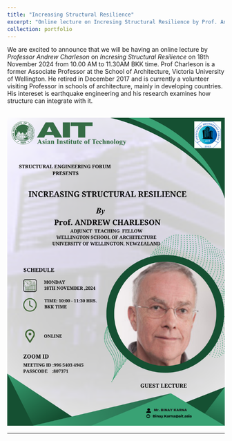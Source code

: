 ```yaml
---
title: "Increasing Structural Resilience"
excerpt: "Online lecture on Incresing Structural Resilience by Prof. Andrew Charleson"
collection: portfolio
---
```


We are excited to announce that we will be having an online lecture by <em>Professor Andrew Charleson</em> on <em>Incresing Structural Resilience</em> on 18th November 2024 from 10.00 AM to 11.30AM BKK time. Prof Charleson is a former Associate Professor at the School of Architecture, Victoria University of Wellington. He retired in December 2017 and is currently a volunteer visiting Professor in schools of architecture, mainly in developing countries. His intereset is earthquake engineering and his research examines how structure can integrate with it.<br /><br />

<img src="../images/Professor_Andrew_Charleson.png">

---
